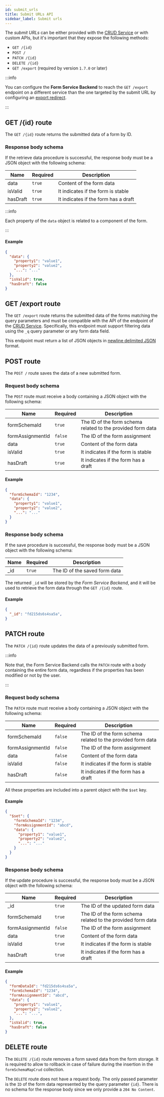 ```yaml
---
id: submit_urls
title: Submit URLs API
sidebar_label: Submit urls
---
```


<!--
WARNING: this file was automatically generated by Mia-Platform Doc Aggregator.
DO NOT MODIFY IT BY HAND.
Instead, modify the source file and run the aggregator to regenerate this file.
-->

The *submit URLs* can be either provided with the [CRUD Service](../crud-service/overview_and_usage) or with custom APIs, but it's important that they expose the following methods:

- `GET /{id}`
- `POST /`
- `PATCH /{id}`
- `DELETE /{id}`
- `GET /export` (required by version `1.7.0` or later)

:::info

You can configure the **Form Service Backend** to reach the `GET /export` endpoint on a different service than the one targeted by the submit URL by configuring an [export redirect](./20_configuration.md#export-redirects-exportredirects). 

:::

## GET /{id} route
The `GET /{id}` route returns the submitted data of a form by ID. 

### Response body schema
If the retrieve data procedure is successful, the response body must be a JSON object with the following schema: 

| Name     | Required | Description                          |
|----------|----------|--------------------------------------|
| data     | `true`   | Content of the form data             |
| isValid  | `true`   | It indicates if the form is stable   |
| hasDraft | `true`   | It indicates if the form has a draft |

:::info

Each property of the `data` object is related to a component of the form.

:::

#### Example

```json
{
  "data": {
    "property1": "value1",
    "property2": "value2",
    "...": "..."
  },
  "isValid": true,
  "hasDraft": false
}
```

## GET /export route
The `GET /export` route returns the submitted data of the forms matching the query parameters and must be compatible with the API of the endpoint of the [CRUD Service](../crud-service/overview_and_usage). Specifically, this endpoint must support filtering data using the `_q` query parameter or any form data field.

This endpoint must return a list of JSON objects in [newline delimited JSON](https://en.wikipedia.org/wiki/JSON_streaming#Newline-delimited_JSON) format.

## POST route
The `POST /` route saves the data of a new submitted form. 

### Request body schema
The `POST` route must receive a body containing a JSON object with the following schema:

| Name             | Required | Description                                                 |
|------------------|----------|-------------------------------------------------------------|
| formSchemaId     | `true`   | The ID of the form schema related to the provided form data |
| formAssignmentId | `false`  | The ID of the form assignment                               |
| data             | `true`   | Content of the form data                                    |
| isValid          | `true`   | It indicates if the form is stable                          |
| hasDraft         | `true`   | It indicates if the form has a draft                        |

#### Example

```json
{
  "formSchemaId": "1234",
  "data": {
    "property1": "value1",
    "property2": "value2",
    "...": "..."
  }
}
```

### Response body schema
If the save procedure is successful, the response body must be a JSON object with the following schema:

| Name | Required | Description                   |
|------|----------|-------------------------------|
| _id  | `true`   | The ID of the saved form data |

The returned `_id` will be stored by the _Form Service Backend_, and it will be used to retrieve the form data through the `GET /{id}` route.

#### Example

```json
{
  "_id": "fd215ds6s4sa5a",
}
```

## PATCH route
The `PATCH /{id}` route updates the data of a previously submitted form. 

:::info

Note that, the Form Service Backend calls the `PATCH` route with a body containing the entire form data, regardless if the properties has been modified or not by the user.

:::

### Request body schema
The `PATCH` route must receive a body containing a JSON object with the following schema:

| Name             | Required | Description                                                 |
|------------------|----------|-------------------------------------------------------------|
| formSchemaId     | `false`  | The ID of the form schema related to the provided form data |
| formAssignmentId | `false`  | The ID of the form assignment                               |
| data             | `false`  | Content of the form data                                    |
| isValid          | `false`  | It indicates if the form is stable                          |
| hasDraft         | `false`  | It indicates if the form has a draft                        |

All these properties are included into a parent object with the `$set` key.

#### Example

```json
{
  "$set": {
    "formSchemaId": "1234",
    "formAssignmentId": "abcd",
    "data": {
      "property1": "value1",
      "property2": "value2",
      "...": "..."
    }
  }
}
```

### Response body schema
If the update procedure is successful, the response body must be a JSON object with the following schema:

| Name             | Required | Description                                                 |
|------------------|----------|-------------------------------------------------------------|
| _id              | `true`   | The ID of the updated form data                             |
| formSchemaId     | `true`   | The ID of the form schema related to the provided form data |
| formAssignmentId | `false`  | The ID of the form assignment                               |
| data             | `true`   | Content of the form data                                    |
| isValid          | `true`   | It indicates if the form is stable                          |
| hasDraft         | `true`   | It indicates if the form has a draft                        |

#### Example

```json
{
  "formDataId": "fd215ds6s4sa5a",
  "formSchemaId": "1234",
  "formAssignmentId": "abcd",
  "data": {
    "property1": "value1",
    "property2": "value2",
    "...": "...",
  },
  "isValid": true,
  "hasDraft": false
}
```

## DELETE route
The `DELETE /{id}` route removes a form saved data from the form storage. It is required to allow to rollback in case of failure during the insertion in the `formSchemaMapCrud` collection.

The `DELETE` route does not have a request body. The only passed parameter is the `ID` of the form data represented by the query parameter `{id}`. There is no schema for the response body since we only provide a `204 No Content`.
